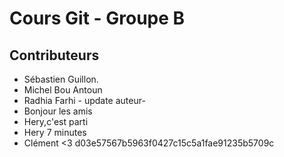 # Cours Git - Groupe B

## Contributeurs
* Sébastien Guillon.
* Michel Bou Antoun
* Radhia Farhi - update auteur-
* Bonjour les amis
* Hery,c'est parti
* Hery 7 minutes
* Clément <3
 d03e57567b5963f0427c15c5a1fae91235b5709c
